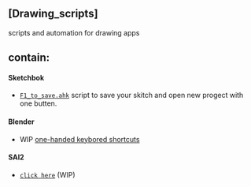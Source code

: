                              
## [Drawing_scripts]
scripts and automation for drawing apps

## contain: 

#### Sketchbok 
 * [`F1_to_save.ahk`](/SketchbookPro) script to save your skitch and open new progect with one butten.


#### Blender 

* WIP [one-handed keybored shortcuts](https://github.com/xmaxrayx/Drawing_scripts/tree/main/Blender)

#### SAI2 
- [`click here`](/SIA2) (WIP)
